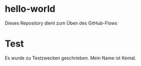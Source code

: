 # hello-world
Dieses Repository dient zum Üben des GitHub-Flows

# Test 
Es wurde zu Testzwecken geschrieben.
Mein Name ist Kemal.
